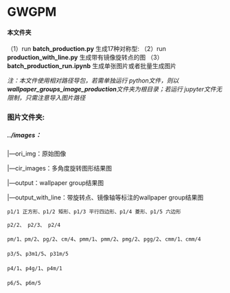 # GWGPM

#### 本文件夹

（1）run **batch_production.py** 生成17种对称型: 
（2）run **production_with_line.py** 生成带有镜像旋转点的图
（3）**batch_production_run.ipynb** 生成单张图片或者批量生成图片

*注：本文件使用相对路径导包，若需单独运行 python文件，则以**wallpaper_groups_image_production**文件夹为根目录；若运行 jupyter文件无限制，只需注意导入图片路径*





### 图片文件夹:

##### ../images：

|—ori_img：原始图像

|—cir_images：多角度旋转图形结果图

|—output：wallpaper group结果图

|—output_with_line：带旋转点、镜像轴等标注的wallpaper group结果图



`p1/1 正方形、p1/2 矩形、p1/3 平行四边形、p1/4 菱形、p1/5 六边形`

`p2/2、 p2/3、 p2/4`

`pm/1、pm/2`、`pg/2`、`cm/4`、`pmm/1`、`pmm/2`、`pmg/2`、`pgg/2`、`cmm/1、cmm/4`

`p3/5`、`p3m1/5`、`p31m/5`

`p4/1`、`p4g/1`、`p4m/1`

`p6/5`、`p6m/5`
